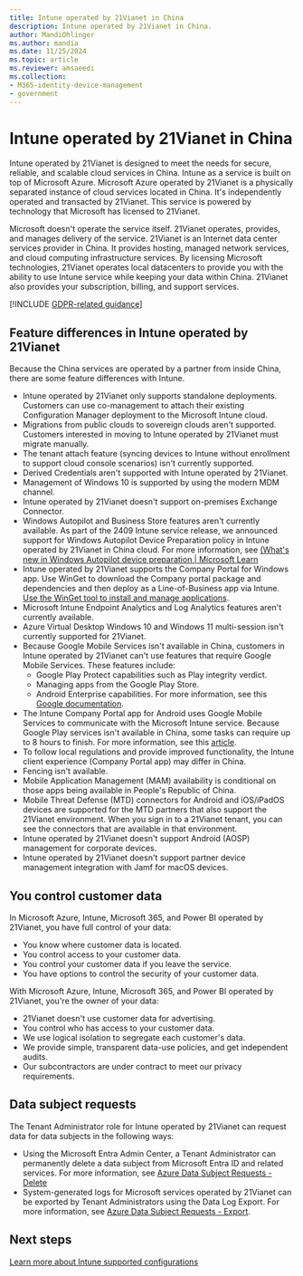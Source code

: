 ```yaml
---
title: Intune operated by 21Vianet in China
description: Intune operated by 21Vianet in China.
author: MandiOhlinger
ms.author: mandia
ms.date: 11/25/2024
ms.topic: article
ms.reviewer: amsaeedi
ms.collection:
- M365-identity-device-management
- government
---
```


# Intune operated by 21Vianet in China

Intune operated by 21Vianet is designed to meet the needs for secure, reliable, and scalable cloud services in China. Intune as a service is built on top of Microsoft Azure. Microsoft Azure operated by 21Vianet is a physically separated instance of cloud services located in China. It's independently operated and transacted by 21Vianet. This service is powered by technology that Microsoft has licensed to 21Vianet.

Microsoft doesn't operate the service itself. 21Vianet operates, provides, and manages delivery of the service. 21Vianet is an Internet data center services provider in China. It provides hosting, managed network services, and cloud computing infrastructure services. By licensing Microsoft technologies, 21Vianet operates local datacenters to provide you with the ability to use Intune service while keeping your data within China. 21Vianet also provides your subscription, billing, and support services.

[!INCLUDE [GDPR-related guidance](../includes/gdpr-dsr-and-stp-note.md)]

## Feature differences in Intune operated by 21Vianet

Because the China services are operated by a partner from inside China, there are some feature differences with Intune.

- Intune operated by 21Vianet only supports standalone deployments. Customers can use co-management to attach their existing Configuration Manager deployment to the Microsoft Intune cloud.
- Migrations from public clouds to sovereign clouds aren't supported. Customers interested in moving to Intune operated by 21Vianet must migrate manually.
- The tenant attach feature (syncing devices to Intune without enrollment to support cloud console scenarios) isn't currently supported.
- Derived Credentials aren't supported with Intune operated by 21Vianet.
- Management of Windows 10 is supported by using the modern MDM channel.
- Intune operated by 21Vianet doesn't support on-premises Exchange Connector.
- Windows Autopilot and Business Store features aren't currently available. As part of the 2409 Intune service release, we announced support for Windows Autopilot Device Preparation policy in Intune operated by 21Vianet in China cloud. For  more information, see [(What's new in Windows Autopilot device preparation | Microsoft Learn](/autopilot/device-preparation/whats-new#windows-autopilot-device-preparation-deployment-status-report-available-in-the-monitor-tab-under-enrollment)
- Intune operated by 21Vianet supports the Company Portal for Windows app. Use WinGet to download the Company portal package and dependencies and then deploy as a Line-of-Business app via Intune. [Use the WinGet tool to install and manage applications](/windows/package-manager/winget/).
- Microsoft Intune Endpoint Analytics and Log Analytics features aren't currently available.
- Azure Virtual Desktop Windows 10 and Windows 11 multi-session isn't currently supported for 21Vianet.
- Because Google Mobile Services isn't available in China, customers in Intune operated by 21Vianet can't use features that require Google Mobile Services. These features include:
  - Google Play Protect capabilities such as Play integrity verdict.
  - Managing apps from the Google Play Store.
  - Android Enterprise capabilities. For more information, see this [Google documentation](https://support.google.com/work/android/answer/6270910?hl=en).
- The Intune Company Portal app for Android uses Google Mobile Services to communicate with the Microsoft Intune service. Because Google Play services isn't available in China, some tasks can require up to 8 hours to finish. For more information, see this [article](../apps/manage-without-gms.md#limitations-of-intune-management-when-gms-is-unavailable).
- To follow local regulations and provide improved functionality, the Intune client experience (Company Portal app) may differ in China.
- Fencing isn't available.
- Mobile Application Management (MAM) availability is conditional on those apps being available in People's Republic of China.
- Mobile Threat Defense (MTD) connectors for Android and iOS/iPadOS devices are supported for the MTD partners that also support the 21Vianet environment. When you sign in to a 21Vianet tenant, you can see the connectors that are available in that environment.
- Intune operated by 21Vianet doesn't support Android (AOSP) management for corporate devices.
- Intune operated by 21Vianet doesn't support partner device management integration with Jamf for macOS devices.

## You control customer data

In Microsoft Azure, Intune, Microsoft 365, and Power BI operated by 21Vianet, you have full control of your data:

- You know where customer data is located.
- You control access to your customer data.
- You control your customer data if you leave the service.
- You have options to control the security of your customer data.

With Microsoft Azure, Intune, Microsoft 365, and Power BI operated by 21Vianet, you're the owner of your data:

- 21Vianet doesn't use customer data for advertising.
- You control who has access to your customer data.
- We use logical isolation to segregate each customer's data.
- We provide simple, transparent data-use policies, and get independent audits.
- Our subcontractors are under contract to meet our privacy requirements.

## Data subject requests

The Tenant Administrator role for Intune operated by 21Vianet can request data for data subjects in the following ways:

- Using the Microsoft Entra Admin Center, a Tenant Administrator can permanently delete a data subject from Microsoft Entra ID and related services. For more information, see [Azure Data Subject Requests - Delete](/microsoft-365/compliance/gdpr-dsr-azure#step-5-delete)
- System-generated logs for Microsoft services operated by 21Vianet can be exported by Tenant Administrators using the Data Log Export. For more information, see [Azure Data Subject Requests - Export](/microsoft-365/compliance/gdpr-dsr-azure#step-6-export).

## Next steps

[Learn more about Intune supported configurations](supported-devices-browsers.md)